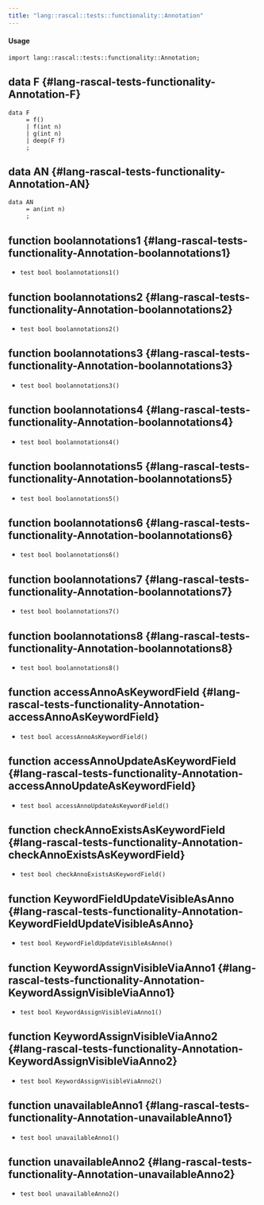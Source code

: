 ```yaml
---
title: "lang::rascal::tests::functionality::Annotation"
---
```


#### Usage

`import lang::rascal::tests::functionality::Annotation;`


## data F {#lang-rascal-tests-functionality-Annotation-F}

```rascal
data F  
     = f()
     | f(int n)
     | g(int n)
     | deep(F f)
     ;
```

## data AN {#lang-rascal-tests-functionality-Annotation-AN}

```rascal
data AN  
     = an(int n)
     ;
```

## function boolannotations1 {#lang-rascal-tests-functionality-Annotation-boolannotations1}

* ``test bool boolannotations1()``

## function boolannotations2 {#lang-rascal-tests-functionality-Annotation-boolannotations2}

* ``test bool boolannotations2()``

## function boolannotations3 {#lang-rascal-tests-functionality-Annotation-boolannotations3}

* ``test bool boolannotations3()``

## function boolannotations4 {#lang-rascal-tests-functionality-Annotation-boolannotations4}

* ``test bool boolannotations4()``

## function boolannotations5 {#lang-rascal-tests-functionality-Annotation-boolannotations5}

* ``test bool boolannotations5()``

## function boolannotations6 {#lang-rascal-tests-functionality-Annotation-boolannotations6}

* ``test bool boolannotations6()``

## function boolannotations7 {#lang-rascal-tests-functionality-Annotation-boolannotations7}

* ``test bool boolannotations7()``

## function boolannotations8 {#lang-rascal-tests-functionality-Annotation-boolannotations8}

* ``test bool boolannotations8()``

## function accessAnnoAsKeywordField {#lang-rascal-tests-functionality-Annotation-accessAnnoAsKeywordField}

* ``test bool accessAnnoAsKeywordField()``

## function accessAnnoUpdateAsKeywordField {#lang-rascal-tests-functionality-Annotation-accessAnnoUpdateAsKeywordField}

* ``test bool accessAnnoUpdateAsKeywordField()``

## function checkAnnoExistsAsKeywordField {#lang-rascal-tests-functionality-Annotation-checkAnnoExistsAsKeywordField}

* ``test bool checkAnnoExistsAsKeywordField()``

## function KeywordFieldUpdateVisibleAsAnno {#lang-rascal-tests-functionality-Annotation-KeywordFieldUpdateVisibleAsAnno}

* ``test bool KeywordFieldUpdateVisibleAsAnno()``

## function KeywordAssignVisibleViaAnno1 {#lang-rascal-tests-functionality-Annotation-KeywordAssignVisibleViaAnno1}

* ``test bool KeywordAssignVisibleViaAnno1()``

## function KeywordAssignVisibleViaAnno2 {#lang-rascal-tests-functionality-Annotation-KeywordAssignVisibleViaAnno2}

* ``test bool KeywordAssignVisibleViaAnno2()``

## function unavailableAnno1 {#lang-rascal-tests-functionality-Annotation-unavailableAnno1}

* ``test bool unavailableAnno1()``

## function unavailableAnno2 {#lang-rascal-tests-functionality-Annotation-unavailableAnno2}

* ``test bool unavailableAnno2()``

